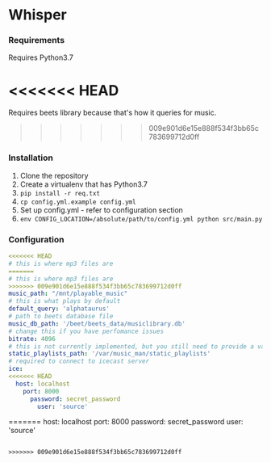 # Whisper

### Requirements
Requires Python3.7

<<<<<<< HEAD
=======
Requires beets library because that's how it queries for music. 

>>>>>>> 009e901d6e15e888f534f3bb65c783699712d0ff
### Installation
1. Clone the repository
2. Create a virtualenv that has Python3.7
3. `pip install -r req.txt`
4. `cp config.yml.example config.yml`
5. Set up config.yml - refer to configuration section
6. `env CONFIG_LOCATION=/absolute/path/to/config.yml python src/main.py`

### Configuration
```yml
<<<<<<< HEAD
# this is where mp3 files are 
=======
# this is where mp3 files are
>>>>>>> 009e901d6e15e888f534f3bb65c783699712d0ff
music_path: "/mnt/playable_music"
# this is what plays by default
default_query: 'alphataurus'
# path to beets database file
music_db_path: '/beet/beets_data/musiclibrary.db'
# change this if you have perfomance issues
bitrate: 4096
# this is not currently implemented, but you still need to provide a valid path lol
static_playlists_path: '/var/music_man/static_playlists'
# required to connect to icecast server
ice:
<<<<<<< HEAD
  host: localhost
    port: 8000
      password: secret_password
        user: 'source'
```
=======
    host: localhost
    port: 8000
    password: secret_password
    user: 'source'
```

>>>>>>> 009e901d6e15e888f534f3bb65c783699712d0ff
